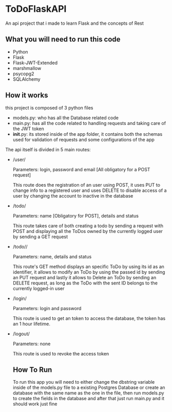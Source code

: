 # ToDoFlaskAPI

An api project that i made to learn Flask and the concepts of Rest

## What you will need to run this code

- Python
- Flask
- Flask-JWT-Extended
- marshmallow
- psycopg2
- SQLAlchemy

## How it works

this project is composed of 3 python files 

- models.py: who has all the Database related code
- main.py: has all the code related to handling requests and taking care of the JWT token
- __init__.py: its stored inside of the app folder, it contains both the schemas used for validation of requests and some configurations of the app

The api itself is divided in 5 main routes:

- /user/

  Parameters: login, password and email [All obligatory for a POST request]

  This route does the registration of an user using POST, it uses PUT to change info to a registered user and uses DELETE to disable access of a user by changing the account to inactive in the database

- /todo/

  Parameters: name [Obligatory for POST], details and status

  This route takes care of both creating a todo by sending a request with POST and displaying all the ToDos owned by the currently logged user by sending a GET request

- /todo/<id>/

  Parameters: name, details and status

  This route's GET method displays an specific ToDo by using its id as an identifier, it allows to modify an ToDo by using the passed id by sending an PUT request and lastly it allows to Delete an ToDo by sending an DELETE request, as long as the ToDo with the sent ID belongs to the currently logged-in user

- /login/

  Parameters: login and password

  This route is used to get an token to access the database, the token has an 1 hour lifetime.

- /logout/

  Parameters: none

  This route is used to revoke the access token

  ## How To Run

  To run this app you will need to either change the dbstring variable inside of the models.py file to a existing Postgres Database or create an database with the same name as the one in the file, then run models.py to create the fields in the database and after that just run main.py and it should work just fine

  

  







